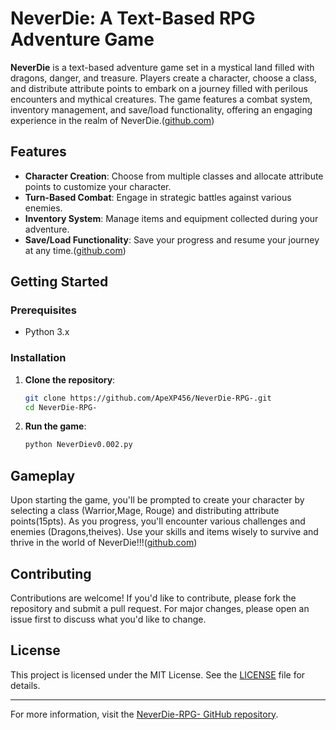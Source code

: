 # NeverDie: A Text-Based RPG Adventure Game

**NeverDie** is a text-based adventure game set in a mystical land filled with dragons, danger, and treasure. Players create a character, choose a class, and distribute attribute points to embark on a journey filled with perilous encounters and mythical creatures. The game features a combat system, inventory management, and save/load functionality, offering an engaging experience in the realm of NeverDie.([github.com][1])

## Features

* **Character Creation**: Choose from multiple classes and allocate attribute points to customize your character.
* **Turn-Based Combat**: Engage in strategic battles against various enemies.
* **Inventory System**: Manage items and equipment collected during your adventure.
* **Save/Load Functionality**: Save your progress and resume your journey at any time.([github.com][1])

## Getting Started

### Prerequisites

* Python 3.x

### Installation

1. **Clone the repository**:

   ```bash
   git clone https://github.com/ApeXP456/NeverDie-RPG-.git
   cd NeverDie-RPG-
   ```



2. **Run the game**:

   ```bash
   python NeverDiev0.002.py
   ```



## Gameplay

Upon starting the game, you'll be prompted to create your character by selecting a class (Warrior,Mage, Rouge) and distributing attribute points(15pts). As you progress, you'll encounter various challenges and enemies (Dragons,theives). Use your skills and items wisely to survive and thrive in the world of NeverDie!!!([github.com][1])

## Contributing

Contributions are welcome! If you'd like to contribute, please fork the repository and submit a pull request. For major changes, please open an issue first to discuss what you'd like to change.

## License

This project is licensed under the MIT License. See the [LICENSE](https://github.com/ApeXP456/NeverDie-RPG-/blob/main/LICENSE) file for details.

---

For more information, visit the [NeverDie-RPG- GitHub repository](https://github.com/ApeXP456/NeverDie-RPG-).

[1]: https://github.com/ApeXP456?utm_source=chatgpt.com "ApeXP456 - GitHub"

